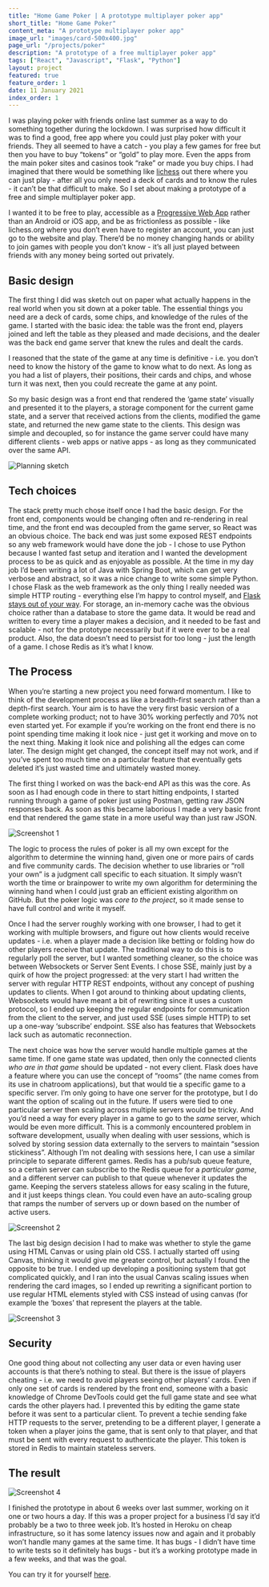 ```yaml
---
title: "Home Game Poker | A prototype multiplayer poker app"
short_title: "Home Game Poker"
content_meta: "A prototype multiplayer poker app"
image_url: "images/card-500x400.jpg"
page_url: "/projects/poker"
description: "A prototype of a free multiplayer poker app"
tags: ["React", "Javascript", "Flask", "Python"]
layout: project
featured: true
feature_order: 1
date: 11 January 2021
index_order: 1
---
```


I was playing poker with friends online last summer as a way to do something together during the lockdown. I was surprised how difficult it was to find a good, free app where you could just play poker with your friends. They all seemed to have a catch - you play a few games for free but then you have to buy “tokens” or “gold” to play more. Even the apps from the main poker sites and casinos took “rake” or made you buy chips. I had imagined that there would be something like [lichess](https://lichess.org/) out there where you can just play - after all you only need a deck of cards and to know the rules - it can’t be that difficult to make. So I set about making a prototype of a free and simple multiplayer poker app. 


I wanted it to be free to play, accessible as a [Progressive Web App](https://developer.mozilla.org/en-US/docs/Web/Progressive_web_apps) rather than an Android or iOS app, and be as frictionless as possible - like lichess.org where you don’t even have to register an account, you can just go to the website and play. There’d be no money changing hands or ability to join games with people you don’t know - it’s all just played between friends with any money being sorted out privately.


## Basic design

The first thing I did was sketch out on paper what actually happens in the real world when you sit down at a poker table. The essential things you need are a deck of cards, some chips, and knowledge of the rules of the game. I started with the basic idea: the table was the front end, players joined and left the table as they pleased and made decisions, and the dealer was the back end game server that knew the rules and dealt the cards. 

I reasoned that the state of the game at any time is definitive - i.e. you don’t need to know the history of the game to know what to do next. As long as you had a list of players, their positions, their cards and chips, and whose turn it was next, then you could recreate the game at any point. 

So my basic design was a front end that rendered the ‘game state’ visually and presented it to the players, a storage component for the current game state, and a server that received actions from the clients, modified the game state, and returned the new game state to the clients. This design was simple and decoupled, so for instance the game server could have many different clients - web apps or native apps - as long as they communicated over the same API. 

![Planning sketch](/images/pkr0.jpg "Planning sketch")


## Tech choices

The stack pretty much chose itself once I had the basic design. For the front end, components would be changing often and re-rendering in real time, and the front end was decoupled from the game server, so React was an obvious choice. The back end was just some exposed REST endpoints so any web framework would have done the job - I chose to use Python because I wanted fast setup and iteration and I wanted the development process to be as quick and as enjoyable as possible. At the time in my day job I’d been writing a lot of Java with Spring Boot, which can get very verbose and abstract, so it was a nice change to write some simple Python. I chose Flask as the web framework as the only thing I really needed was simple HTTP routing - everything else I’m happy to control myself, and [Flask stays out of your way](https://flask.palletsprojects.com/en/1.1.x/foreword/#what-does-micro-mean). For storage, an in-memory cache was the obvious choice rather than a database to store the game data. It would be read and written to every time a player makes a decision, and it needed to be fast and scalable - not for the prototype necessarily but if it were ever to be a real product. Also, the data doesn’t need to persist for too long - just the length of a game. I chose Redis as it’s what I know. 

## The Process

When you’re starting a new project you need forward momentum. I like to think of the development process as like a breadth-first search rather than a depth-first search. Your aim is to have the very first basic version of a complete working product; not to have 30% working perfectly and 70% not even started yet. For example if you’re working on the front end there is no point spending time making it look nice - just get it working and move on to the next thing. Making it look nice and polishing all the edges can come later. The design might get changed, the concept itself may not work, and if you’ve spent too much time on a particular feature that eventually gets deleted it’s just wasted time and ultimately wasted money. 

The first thing I worked on was the back-end API as this was the core. As soon as I had enough code in there to start hitting endpoints, I started running through a game of poker just using Postman, getting raw JSON responses back. As soon as this became laborious I made a very basic front end that rendered the game state in a more useful way than just raw JSON.

![Screenshot 1](/images/pkr1.PNG "Screenshot 1")

The logic to process the rules of poker is all my own except for the algorithm to determine the winning hand, given one or more pairs of cards and five community cards. The decision whether to use libraries or “roll your own” is a judgment call specific to each situation. It simply wasn’t worth the time or brainpower to write my own algorithm for determining the winning hand when I could just grab an efficient existing algorithm on GitHub. But the poker logic was _core to the project_, so it made sense to have full control and write it myself.

Once I had the server roughly working with one browser, I had to get it working with multiple browsers, and figure out how clients would receive updates - i.e. when a player made a decision like betting or folding how do other players receive that update. The traditional way to do this is to regularly poll the server, but I wanted something cleaner, so the choice was between Websockets or Server Sent Events. I chose SSE, mainly just by a quirk of how the project progressed: at the very start I had written the server with regular HTTP REST endpoints, without any concept of pushing updates to clients. When I got around to thinking about updating clients, Websockets would have meant a bit of rewriting since it uses a custom protocol, so I ended up keeping the regular endpoints for communication from the client to the server, and just used SSE (uses simple HTTP) to set up a one-way ‘subscribe’ endpoint. SSE also has features that Websockets lack such as automatic reconnection.

The next choice was how the server would handle multiple games at the same time. If one game state was updated, then only the connected clients _who are in that game_ should be updated - not every client. Flask does have a feature where you can use the concept of “rooms” (the name comes from its use in chatroom applications), but that would tie a specific game to a specific server. I’m only going to have one server for the prototype, but I do want the option of scaling out in the future. If users were tied to one particular server then scaling across multiple servers would be tricky. And you’d need a way for every player in a game to go to the _same_ server, which would be even more difficult. This is a commonly encountered problem in software development, usually when dealing with user sessions, which is solved by storing session data externally to the servers to maintain “session stickiness”. Although I’m not dealing with sessions here, I can use a similar principle to separate different games. Redis has a pub/sub queue feature, so a certain server can subscribe to the Redis queue for a _particular game_, and a different server can publish to that queue whenever it updates the game. Keeping the servers stateless allows for easy scaling in the future, and it just keeps things clean. You could even have an auto-scaling group that ramps the number of servers up or down based on the number of active users. 

![Screenshot 2](/images/pkr2.PNG "Screenshot 2")

The last big design decision I had to make was whether to style the game using HTML Canvas or using plain old CSS. I actually started off using Canvas, thinking it would give me greater control, but actually I found the opposite to be true. I ended up developing a positioning system that got complicated quickly, and I ran into the usual Canvas scaling issues when rendering the card images, so I ended up rewriting a significant portion to use regular HTML elements styled with CSS instead of using canvas (for example the ‘boxes’ that represent the players at the table. 

![Screenshot 3](/images/pkr3.PNG "Screenshot 3")


## Security

One good thing about not collecting any user data or even having user accounts is that there’s nothing to steal.  But there is the issue of players cheating - i.e. we need to avoid players seeing other players’ cards.  Even if only one set of cards is rendered by the front end, someone with a basic knowledge of Chrome DevTools could get the full game state and see what cards the other players had. I prevented this by editing the game state before it was sent to a particular client. To prevent a techie sending fake HTTP requests to the server, pretending to be a different player, I generate a token when a player joins the game, that is sent only to that player, and that must be sent with every request to authenticate the player. This token is stored in Redis to maintain stateless servers.


## The result

![Screenshot 4](/images/pkr4.png "Screenshot 4")

I finished the prototype in about 6 weeks over last summer, working on it one or two hours a day. If this was a proper project for a business I’d say it’d probably be a two to three week job. It’s hosted in Heroku on cheap infrastructure, so it has some latency issues now and again and it probably won’t handle many games at the same time. It has bugs - I didn’t have time to write tests so it definitely has bugs - but it’s a working prototype made in a few weeks, and that was the goal. 

You can try it for yourself [here](https://homegamepkr.herokuapp.com/).

